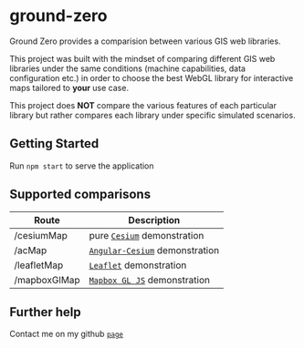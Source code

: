 # ground-zero

Ground Zero provides a comparision between various GIS web libraries.

This project was built with the mindset of comparing different GIS web libraries
under the same conditions (machine capabilities, data configuration etc.) in order to 
choose the best WebGL library for interactive maps tailored to **your** use case. 

This project does **NOT** compare the various features of each particular library but rather 
compares each library under specific simulated scenarios.

## Getting Started

Run `npm start` to serve the application

## Supported comparisons

| Route            | Description                                            |
|------------------|-----------------------------------------------------------------------------|
| /cesiumMap       | pure [`Cesium`](https://cesiumjs.org/) demonstration                        |
| /acMap           | [`Angular-Cesium`](https://github.com/TGFTech/angular-cesium) demonstration |
| /leafletMap      | [`Leaflet`](https://leafletjs.com/examples.html) demonstration              |
| /mapboxGlMap     | [`Mapbox GL JS`](https://www.mapbox.com/mapbox-gl-js/api/) demonstration              |

## Further help

Contact me on my github [`page`](https://github.com/mykels/)
